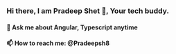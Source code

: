 ### Hi there, I am Pradeep Shet 👋, Your tech buddy.


#### 💬 Ask me about Angular, Typescript anytime
#### 📫 How to reach me: @Pradeepsh8
